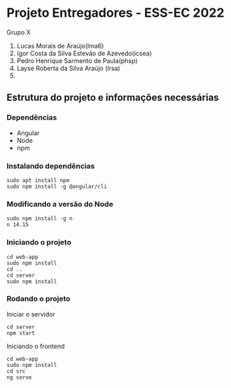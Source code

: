 # Projeto Entregadores - ESS-EC 2022 

Grupo X
1. Lucas Morais de Araújo(lma6)
2. Igor Costa da Silva Estevão de Azevedo(icsea) 
3. Pedro Henrique Sarmento de Paula(phsp)
4. Layse Roberta da Silva Araújo (lrsa)
5. 


## Estrutura do projeto e informações necessárias

### Dependências

- Angular
- Node 
- npm

### Instalando dependências 
```
sudo apt install npm
sudo npm install -g @angular/cli
```

### Modificando a versão do Node
```
sudo npm install -g n
n 14.15
```

### Iniciando o projeto
```
cd web-app
sudo npm install
cd ..
cd server
sudo npm install
```
### Rodando o projeto
Iniciar o servidor
```
cd server
npm start
```
Iniciando o frontend
```
cd web-app
sudo npm install 
cd src
ng serve
```
